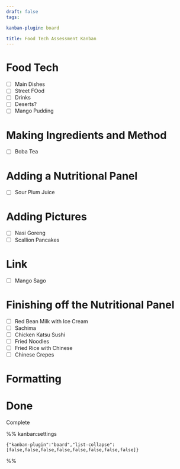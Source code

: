 ```yaml
---
draft: false
tags:

kanban-plugin: board

title: Food Tech Assessment Kanban
---
```


# Food Tech

- [ ] Main Dishes
- [ ] Street FOod
- [ ] Drinks
- [ ] Deserts?
- [ ] Mango Pudding

# Making Ingredients and Method

- [ ] Boba Tea

# Adding a Nutritional Panel

- [ ] Sour Plum Juice

# Adding Pictures

- [ ] Nasi Goreng
- [ ] Scallion Pancakes

# Link

- [ ] Mango Sago

# Finishing off the Nutritional Panel

- [ ] Red Bean Milk with Ice Cream
- [ ] Sachima
- [ ] Chicken Katsu Sushi
- [ ] Fried Noodles
- [ ] Fried Rice with Chinese
- [ ] Chinese Crepes

# Formatting

# Done

Complete

%% kanban:settings

```
{"kanban-plugin":"board","list-collapse":[false,false,false,false,false,false,false,false]}
```

%%
